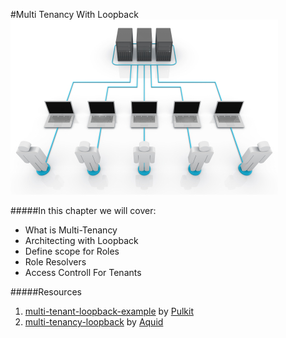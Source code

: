 #Multi Tenancy With Loopback
![](/assets/multitenancy.jpg)

#####In this chapter we will cover:
*    What is Multi-Tenancy
*    Architecting with Loopback 
*    Define scope for Roles
*    Role Resolvers
*    Access Controll For Tenants


#####Resources
1. [multi-tenant-loopback-example](https://github.com/ShoppinPal/multi-tenant-loopback-example#multi-tenant-loopback-example) by [Pulkit](https://github.com/pulkitsinghal)
2. [multi-tenancy-loopback](https://github.com/aquid/multi-tenancy-loopback) by [Aquid](https://github.com/aquid)

